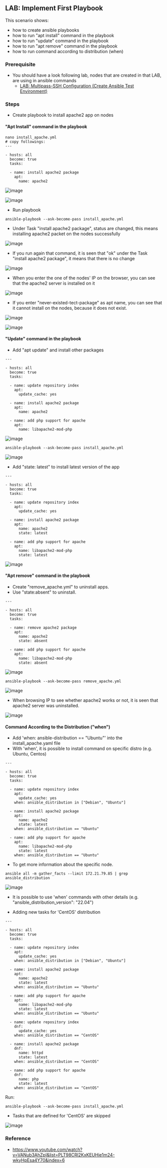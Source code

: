 ## LAB: Implement First Playbook

This scenario shows:
- how to create ansible playbooks
- how to run "apt install" command in the playbook
- how to run "update" command in the playbook
- how to run "apt remove" command in the playbook
- how to run command according to distribution (when)

### Prerequisite

- You should have a look following lab, nodes that are created in that LAB, are using in ansible commands
  - [LAB: Multipass-SSH Configuration (Create Ansible Test Environment)](./Multipass-SSH-Configuration.md)

### Steps

- Create playbook to install apache2 app on nodes

#### "Apt Install" command in the playbook

``` 
nano install_apache.yml
# copy followings:
---

- hosts: all
  become: true
  tasks:

  - name: install apache2 package
    apt:
      name: apache2
``` 

![image](./img/201101204-780321bf-57b7-450b-89e9-1c5d6deb5e39.png)

![image](./img/201100926-480de972-078e-4541-9f06-30b625c71585.png)

- Run playbook

``` 
ansible-playbook --ask-become-pass install_apache.yml
``` 

- Under Task "install apache2 package", status are changed, this means installing apache2 packet on the nodes successfully

![image](./img/201101843-efc4262d-5506-404e-b505-0d91131154df.png)

- If you run again that command, it is seen that "ok" under the Task "install apache2 package", it means that there is no change

![image](./img/201102379-69fe5e2b-7793-421d-add0-25d88b19b969.png)

- When you enter the one of the nodes' IP on the browser, you can see that the apache2 server is installed on it

![image](./img/201103096-a62b7d08-1208-485f-8bd4-de5b5c7b1e06.png)

- If you enter "never-existed-tect-package" as apt name, you can see that it cannot install on the nodes, because it does not exist.

![image](./img/201104092-7a38235c-1a48-4f16-8c2e-9269be6d7faa.png)

![image](./img/201103961-7a10a711-d6e4-4aac-b05c-f5d5172f25ad.png)

#### "Update" command in the playbook

- Add "apt update" and install other packages

``` 
---

- hosts: all
  become: true
  tasks:

  - name: update repository index
    apt:
      update_cache: yes

  - name: install apache2 package
    apt:
      name: apache2

  - name: add php support for apache
    apt:
      name: libapache2-mod-php
``` 

![image](./img/201105158-4b3e598b-0726-444f-8844-ee99fc8f8d82.png)

``` 
ansible-playbook --ask-become-pass install_apache.yml
``` 

![image](./img/201105473-2697a57a-4334-484f-97d9-501452007259.png)

- Add "state: latest" to install latest version of the app

``` 
---

- hosts: all
  become: true
  tasks:

  - name: update repository index
    apt:
      update_cache: yes

  - name: install apache2 package
    apt:
      name: apache2
      state: latest

  - name: add php support for apache
    apt:
      name: libapache2-mod-php
      state: latest
```

![image](./img/201106278-537221bf-878a-4ee3-b211-83e9e52e252f.png)

#### "Apt remove" command in the playbook

- Create "remove_apache.yml" to uninstall apps.
- Use "state:absent" to uninstall.

``` 
---

- hosts: all
  become: true
  tasks:

  - name: remove apache2 package
    apt:
      name: apache2
      state: absent

  - name: add php support for apache
    apt:
      name: libapache2-mod-php
      state: absent
```

![image](./img/201107052-4e2c2d50-d7e7-44dd-8352-bd91f7e7be6b.png)

``` 
ansible-playbook --ask-become-pass remove_apache.yml
``` 

![image](./img/201107516-ff2b2337-a01c-401d-af0a-177ac38c58c7.png)

- When browsing IP to see whether apache2 works or not, it is seen that apache2 server was uninstalled.

![image](./img/201107771-df10bf6e-367c-4235-a779-2703958b8774.png)

#### Command According to the Distribution ("when")

- Add 'when: ansible-distribution == "Ubuntu"' into the install_apache.yaml file
- With 'when', it is possible to install command on specific distro (e.g. Ubuntu, Centos)

``` 
---

- hosts: all
  become: true
  tasks:

  - name: update repository index
    apt:
      update_cache: yes
    when: ansible_distribution in ["Debian", "Ubuntu"]

  - name: install apache2 package
    apt:
      name: apache2
      state: latest
    when: ansible_distribution == "Ubuntu"

  - name: add php support for apache
    apt:
      name: libapache2-mod-php
      state: latest
    when: ansible_distribution == "Ubuntu"
```
- To get more information about the specific node. 

```
ansible all -m gather_facts --limit 172.21.79.85 | grep ansible_distribution
```

![image](./img/201655623-98733d68-3624-48a1-8589-d6ec62bbf7aa.png)

- It is possible to use 'when' commands with other details (e.g. "ansible_distribution_version": "22.04")

- Adding new tasks for 'CentOS' distribution

```
---

- hosts: all
  become: true
  tasks:

  - name: update repository index
    apt:
      update_cache: yes
    when: ansible_distribution in ["Debian", "Ubuntu"]

  - name: install apache2 package
    apt:
      name: apache2
      state: latest
    when: ansible_distribution == "Ubuntu"

  - name: add php support for apache
    apt:
      name: libapache2-mod-php
      state: latest
    when: ansible_distribution == "Ubuntu"

  - name: update repository index
    dnf:
      update_cache: yes
    when: ansible_distribution == "CentOS"

  - name: install apache2 package
    dnf:
      name: httpd
      state: latest
    when: ansible_distribution == "CentOS"

  - name: add php support for apache
    dnf:
      name: php
      state: latest
    when: ansible_distribution == "CentOS"
```
Run: 
``` 
ansible-playbook --ask-become-pass install_apache.yml
``` 
- Tasks that are defined for 'CentOS' are skipped

![image](./img/201657035-511cf7aa-8b17-4f87-95f9-4ea8d2772b1d.png)


### Reference

- https://www.youtube.com/watch?v=VANub3AhZpI&list=PLT98CRl2KxKEUHie1m24-wkyHpEsa4Y70&index=6
